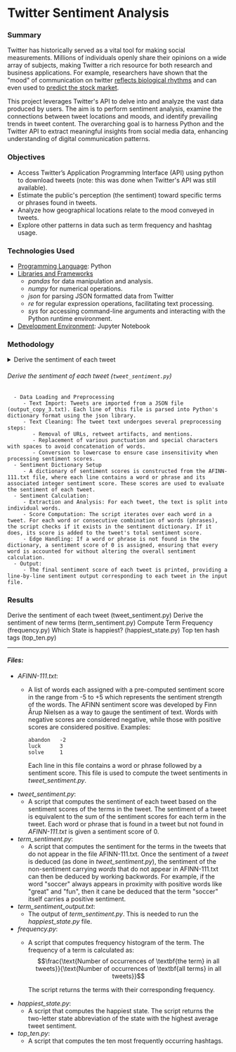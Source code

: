 # Twitter Sentiment Analysis

### Summary

Twitter has historically served as a vital tool for making social measurements. Millions of individuals openly share their opinions on a wide array of subjects, making Twitter a rich resource for both research and business applications. For example, researchers have shown that the "mood" of communication on twitter [reflects biological rhythms](https://www.nytimes.com/2011/09/30/science/30twitter.html) and can even used to [predict the stock market](https://arxiv.org/pdf/1010.3003&embedded=true).

This project leverages Twitter's API to delve into and analyze the vast data produced by users. The aim is to perform sentiment analysis, examine the connections between tweet locations and moods, and identify prevailing trends in tweet content. The overarching goal is to harness Python and the Twitter API to extract meaningful insights from social media data, enhancing understanding of digital communication patterns.

### Objectives

*	Access Twitter’s Application Programming Interface (API) using python to download tweets (note: this was done when Twitter's API was still available).
*	Estimate the public's perception (the sentiment) toward specific terms or phrases found in tweets.
*	Analyze how geographical locations relate to the mood conveyed in tweets.
*	Explore other patterns in data such as term frequency and hashtag usage.

### Technologies Used

- <ins>Programming Language</ins>: Python
- <ins>Libraries and Frameworks</ins>
   - _pandas_ for data manipulation and analysis.
   - _numpy_ for numerical operations.
   - _json_ for parsing JSON formatted data from Twitter
   - _re_ for regular expression operations, facilitating text processing.
   - _sys_ for accessing command-line arguments and interacting with the Python runtime environment.
- <ins>Development Environment</ins>: Jupyter Notebook

### Methodology
<details>

<summary>Derive the sentiment of each tweet</summary>

##### Data Loading and Preprocessing

   - Text Import: Tweets are imported from a JSON file (output_copy_3.txt). Each line of this file is parsed into Python's dictionary format using the json library.
   - Text Cleaning: The tweet text undergoes several preprocessing steps:
     - Removal of URLs, retweet artifacts, and mentions.
     - Replacement of various punctuation and special characters with spaces to avoid concatenation of words.
     - Conversion to lowercase to ensure case insensitivity when processing sentiment scores.
</details>


###### Derive the sentiment of each tweet (`tweet_sentiment.py`)
   
      - Data Loading and Preprocessing
         - Text Import: Tweets are imported from a JSON file (output_copy_3.txt). Each line of this file is parsed into Python's dictionary format using the json library.
         - Text Cleaning: The tweet text undergoes several preprocessing steps:
            - Removal of URLs, retweet artifacts, and mentions.
            - Replacement of various punctuation and special characters with spaces to avoid concatenation of words.
            - Conversion to lowercase to ensure case insensitivity when processing sentiment scores.
      - Sentiment Dictionary Setup
         - A dictionary of sentiment scores is constructed from the AFINN-111.txt file, where each line contains a word or phrase and its associated integer sentiment score. These scores are used to evaluate the sentiment of each tweet.
      - Sentiment Calculation:
         - Extraction and Analysis: For each tweet, the text is split into individual words.
         - Score Computation: The script iterates over each word in a tweet. For each word or consecutive combination of words (phrases), the script checks if it exists in the sentiment dictionary. If it does, its score is added to the tweet's total sentiment score.
         - Edge Handling: If a word or phrase is not found in the dictionary, a sentiment score of 0 is assigned, ensuring that every word is accounted for without altering the overall sentiment calculation.
      - Output:
         - The final sentiment score of each tweet is printed, providing a line-by-line sentiment output corresponding to each tweet in the input file.


### Results

Derive the sentiment of each tweet (tweet_sentiment.py)
Derive the sentiment of new terms (term_sentiment.py)
Compute Term Frequency (frequency.py)
Which State is happiest? (happiest_state.py)
Top ten hash tags (top_ten.py)


***

#### _Files:_

* _AFINN-111.txt_:
    * A list of words each assigned with a pre-computed sentiment score in the range from -5 to +5 which represents the sentiment strength of the words. The AFINN sentiment score was developed by Finn Årup Nielsen as a way to gauge the sentiment of text. Words with negative scores are considered negative, while those with positive scores are considered positive. Examples:

          abandon   -2
          luck      3
          solve     1
      
      Each line in this file contains a word or phrase followed by a sentiment score. This file is used to compute the tweet sentiments in _tweet_sentiment.py_.
* _tweet_sentiment.py_:
    * A script that computes the sentiment of each tweet based on the sentiment scores of the terms in the tweet. The sentiment of a tweet is equivalent to the sum of the sentiment scores for each term in the tweet. Each word or phrase that is found in a tweet but not found in _AFINN-111.txt_ is given a sentiment score of 0.
* _term_sentiment.py_:
    * A script that computes the sentiment for the terms in the tweets that do not appear in the file AFINN-111.txt. Once the sentiment of a _tweet_ is deduced (as done in _tweet_sentiment.py_), the sentiment of the non-sentiment carrying _words_ that do not appear in AFINN-111.txt can then be deduced by working backwords. For example, if the word "soccer" always appears in proximity with positive words like "great" and "fun", then it cane be deduced that the term "soccer" itself carries a positive sentiment.
* _term_sentiment_output.txt_:
    * The output of _term_sentiment.py_. This is needed to run the _happiest_state.py_ file.
* _frequency.py_:
    * A script that computes frequency histogram of the term. The frequency of a term is calculated as:
      $$\frac{\text{Number of occurrences of \textbf{the term} in all tweets}}{\text{Number of occurrences of \textbf{all terms} in all tweets}}$$

      The script returns the terms with their corresponding frequency.
* _happiest_state.py_:
    * A script that computes the happiest state. The script returns the two-letter state abbreviation of the state with the highest average tweet sentiment.
* _top_ten.py_:
    * A script that computes the ten most frequently occurring hashtags.
